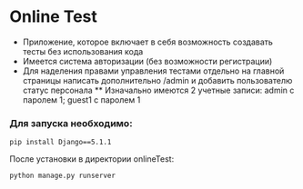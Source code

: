 # Online Test
* Приложение, которое включает в себя возможность создавать тесты без использования кода
* Имеется система авторизации (без возможности регистрации)
* Для наделения правами управления тестами отдельно на главной страницы написать дополнительно /admin и добавить пользователю статус персонала
** Изначально имеются 2 учетные записи: admin с паролем 1; guest1 с паролем 1
### Для запуска необходимо:
```
pip install Django==5.1.1
```
После установки в директории onlineTest:
```
python manage.py runserver
```
